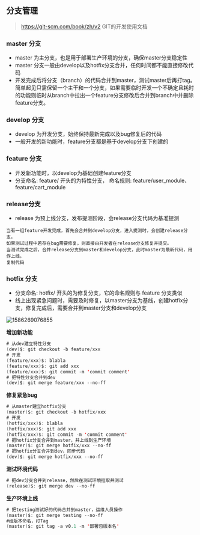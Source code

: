 ## 分支管理

> https://git-scm.com/book/zh/v2 GIT的开发使用文档

### master 分支

- master 为主分支，也是用于部署生产环境的分支，确保master分支稳定性
- master 分支一般由develop以及hotfix分支合并，任何时间都不能直接修改代码
- 开发完成后将分支（branch）的代码合并到master，测试master后再打tag。简单起见只需保留一个主干和一个分支，如果需要临时开发一个不确定且耗时的功能则临时从branch中拉出一个feature分支修改后合并到branch中并删除feature分支。

### develop 分支

- develop 为开发分支，始终保持最新完成以及bug修复后的代码
- 一般开发的新功能时，feature分支都是基于develop分支下创建的

### feature 分支

- 开发新功能时，以develop为基础创建feature分支
- 分支命名: feature/ 开头的为特性分支， 命名规则: feature/user_module、 feature/cart_module

### release分支

- release 为预上线分支，发布提测阶段，会release分支代码为基准提测

```
当有一组feature开发完成，首先会合并到develop分支，进入提测时，会创建release分支。
如果测试过程中若存在bug需要修复，则直接由开发者在release分支修复并提交。
当测试完成之后，合并release分支到master和develop分支，此时master为最新代码，用作上线。
复制代码
```

### hotfix 分支

- 分支命名: hotfix/ 开头的为修复分支，它的命名规则与 feature 分支类似
- 线上出现紧急问题时，需要及时修复，以master分支为基线，创建hotfix分支，修复完成后，需要合并到master分支和develop分支



![1586269076855](C:\Users\xuchang\AppData\Roaming\Typora\typora-user-images\1586269076855.png)



**增加新功能**

```java
# 从dev建立特性分支
(dev)$: git checkout -b feature/xxx
# 开发
(feature/xxx)$: blabla
(feature/xxx)$: git add xxx
(feature/xxx)$: git commit -m 'commit comment'
# 把特性分支合并到dev
(dev)$: git merge feature/xxx --no-ff
```

**修复紧急bug**

```java
# 从master建立hotfix分支
(master)$: git checkout -b hotfix/xxx
# 开发
(hotfix/xxx)$: blabla                        
(hotfix/xxx)$: git add xxx
(hotfix/xxx)$: git commit -m 'commit comment'
# 把hotfix分支合并到master，并上线到生产环境
(master)$: git merge hotfix/xxx --no-ff       
# 把hotfix分支合并到dev，同步代码
(dev)$: git merge hotfix/xxx --no-ff          

```

**测试环境代码**

```java
# 把dev分支合并到release，然后在测试环境拉取并测试
(release)$: git merge dev --no-ff             

```

**生产环境上线**

```java
# 把testing测试好的代码合并到master，运维人员操作
(master)$: git merge testing --no-ff          
#给版本命名，打Tag
(master)$: git tag -a v0.1 -m '部署包版本名'  

```